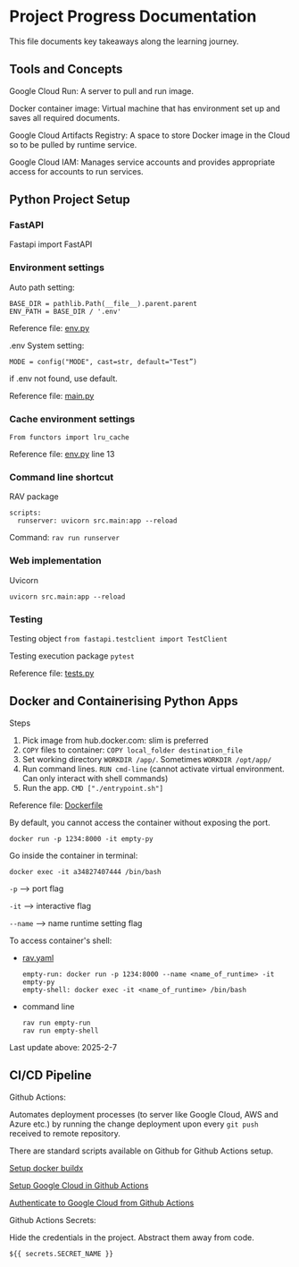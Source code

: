 # Project Progress Documentation

This file documents key takeaways along the learning journey.

## Tools and Concepts

Google Cloud Run: A server to pull and run image.

Docker container image: Virtual machine that has environment set up and saves all required documents.

Google Cloud Artifacts Registry: A space to store Docker image in the Cloud so to be pulled by runtime service. 

Google Cloud IAM: Manages service accounts and provides appropriate access for accounts to run services.  

## Python Project Setup

### FastAPI
Fastapi import FastAPI

### Environment settings
Auto path setting: 
```
BASE_DIR = pathlib.Path(__file__).parent.parent
ENV_PATH = BASE_DIR / '.env'
```
Reference file: [env.py](./src/env.py)

.env
System setting: 
```
MODE = config("MODE", cast=str, default="Test”)
```
if .env not found, use default.

Reference file: [main.py](./src/main.py)

### Cache environment settings
`From functors import lru_cache`

Reference file: [env.py](./src/env.py) line 13

### Command line shortcut
RAV package
```
scripts:
  runserver: uvicorn src.main:app --reload
```

Command: `rav run runserver`

### Web implementation

Uvicorn

`uvicorn src.main:app --reload`

### Testing

Testing object  `from fastapi.testclient import TestClient`

Testing execution package `pytest`

Reference file: [tests.py](./src/tests.py)

## Docker and Containerising Python Apps

Steps

1. Pick image from hub.docker.com: slim is preferred
1. `COPY` files to container: `COPY local_folder destination_file`
1. Set working directory `WORKDIR /app/`. Sometimes `WORKDIR /opt/app/`
1. Run command lines. `RUN cmd-line` (cannot activate virtual environment. Can only interact with shell commands)
1. Run the app. `CMD ["./entrypoint.sh"]`

Reference file: [Dockerfile](Dockerfile)

By default, you cannot access the container without exposing the port. 

```
docker run -p 1234:8000 -it empty-py
```

Go inside the container in terminal:

```
docker exec -it a34827407444 /bin/bash
```

`-p` --> port flag

`-it` --> interactive flag

`--name` --> name runtime setting flag

To access container's shell:

- [rav.yaml](rav.yaml)
  ```
  empty-run: docker run -p 1234:8000 --name <name_of_runtime> -it empty-py
  empty-shell: docker exec -it <name_of_runtime> /bin/bash
  ```
- command line
  ```
  rav run empty-run
  rav run empty-shell
  ```

Last update above: 2025-2-7


## CI/CD Pipeline

Github Actions:

Automates deployment processes (to server like Google Cloud, AWS and Azure etc.) by running the change deployment upon every `git push` received to remote repository.

There are standard scripts available on Github for Github Actions setup. 

[Setup docker buildx](https://github.com/docker/setup-buildx-action)

[Setup Google Cloud in Github Actions](https://github.com/google-github-actions/setup-gcloud)

[Authenticate to Google Cloud from Github Actions](https://github.com/google-github-actions/auth?tab=readme-ov-file#sake)

Github Actions Secrets:

Hide the credentials in the project. Abstract them away from code.

```
${{ secrets.SECRET_NAME }}
```